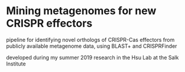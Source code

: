 # Mining metagenomes for new CRISPR effectors
pipeline for identifying novel orthologs of CRISPR-Cas effectors from publicly available metagenome data, using BLAST+ and CRISPRFinder

developed during my summer 2019 research in the Hsu Lab at the Salk Institute
